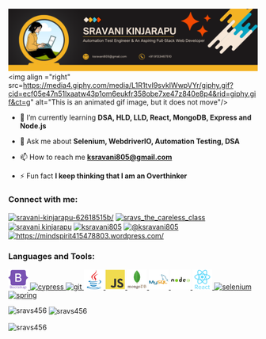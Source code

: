 ![logo](https://github.com/sravs456/sravs456/blob/main/Banner%20Image%20(1).png)
<img align ="right" src=https://media4.giphy.com/media/L1R1tvI9svkIWwpVYr/giphy.gif?cid=ecf05e47n51lxaatw43p1om6eukfr358obe7xe47z840e8p4&rid=giphy.gif&ct=g" alt="This is an animated gif image, but it does not move"/>
- 🌱 I’m currently learning **DSA, HLD, LLD, React, MongoDB, Express and Node.js**

- 💬 Ask me about **Selenium, WebdriverIO, Automation Testing, DSA**

- 📫 How to reach me **ksravani805@gmail.com**

- ⚡ Fun fact **I keep thinking that I am an Overthinker**

<h3 align="left">Connect with me:</h3>
<p align="left">
<a href="https://linkedin.com/in/sravani-kinjarapu-62618515b/" target="blank"><img align="center" src="https://raw.githubusercontent.com/rahuldkjain/github-profile-readme-generator/master/src/images/icons/Social/linked-in-alt.svg" alt="sravani-kinjarapu-62618515b/" height="30" width="40" /></a>
<a href="https://instagram.com/sravs_the_careless_class" target="blank"><img align="center" src="https://raw.githubusercontent.com/rahuldkjain/github-profile-readme-generator/master/src/images/icons/Social/instagram.svg" alt="sravs_the_careless_class" height="30" width="40" /></a>
<a href="https://www.youtube.com/channel/UCcvizJ57-VTCzq7N9BqjVDg" target="blank"><img align="center" src="https://raw.githubusercontent.com/rahuldkjain/github-profile-readme-generator/master/src/images/icons/Social/youtube.svg" alt="sravani kinjarapu" height="30" width="40" /></a>
<a href="https://www.hackerrank.com/ksravani805" target="blank"><img align="center" src="https://raw.githubusercontent.com/rahuldkjain/github-profile-readme-generator/master/src/images/icons/Social/hackerrank.svg" alt="ksravani805" height="30" width="40" /></a>
<a href="https://www.hackerearth.com/@ksravani805" target="blank"><img align="center" src="https://raw.githubusercontent.com/rahuldkjain/github-profile-readme-generator/master/src/images/icons/Social/hackerearth.svg" alt="@ksravani805" height="30" width="40" /></a>
<a href="/https://mindspirit415478803.wordpress.com/" target="blank"><img align="center" src="https://raw.githubusercontent.com/rahuldkjain/github-profile-readme-generator/master/src/images/icons/Social/rss.svg" alt="https://mindspirit415478803.wordpress.com/" height="30" width="40" /></a>
</p>

<h3 align="left">Languages and Tools:</h3>
<p align="left"> <a href="https://getbootstrap.com" target="_blank" rel="noreferrer"> <img src="https://raw.githubusercontent.com/devicons/devicon/master/icons/bootstrap/bootstrap-plain-wordmark.svg" alt="bootstrap" width="40" height="40"/> </a> <a href="https://www.cypress.io" target="_blank" rel="noreferrer"> <img src="https://raw.githubusercontent.com/simple-icons/simple-icons/6e46ec1fc23b60c8fd0d2f2ff46db82e16dbd75f/icons/cypress.svg" alt="cypress" width="40" height="40"/> </a> <a href="https://git-scm.com/" target="_blank" rel="noreferrer"> <img src="https://www.vectorlogo.zone/logos/git-scm/git-scm-icon.svg" alt="git" width="40" height="40"/> </a> <a href="https://www.java.com" target="_blank" rel="noreferrer"> <img src="https://raw.githubusercontent.com/devicons/devicon/master/icons/java/java-original.svg" alt="java" width="40" height="40"/> </a> <a href="https://developer.mozilla.org/en-US/docs/Web/JavaScript" target="_blank" rel="noreferrer"> <img src="https://raw.githubusercontent.com/devicons/devicon/master/icons/javascript/javascript-original.svg" alt="javascript" width="40" height="40"/> </a> <a href="https://www.mongodb.com/" target="_blank" rel="noreferrer"> <img src="https://raw.githubusercontent.com/devicons/devicon/master/icons/mongodb/mongodb-original-wordmark.svg" alt="mongodb" width="40" height="40"/> </a> <a href="https://www.mysql.com/" target="_blank" rel="noreferrer"> <img src="https://raw.githubusercontent.com/devicons/devicon/master/icons/mysql/mysql-original-wordmark.svg" alt="mysql" width="40" height="40"/> </a> <a href="https://nodejs.org" target="_blank" rel="noreferrer"> <img src="https://raw.githubusercontent.com/devicons/devicon/master/icons/nodejs/nodejs-original-wordmark.svg" alt="nodejs" width="40" height="40"/> </a> <a href="https://reactjs.org/" target="_blank" rel="noreferrer"> <img src="https://raw.githubusercontent.com/devicons/devicon/master/icons/react/react-original-wordmark.svg" alt="react" width="40" height="40"/> </a> <a href="https://www.selenium.dev" target="_blank" rel="noreferrer"> <img src="https://raw.githubusercontent.com/detain/svg-logos/780f25886640cef088af994181646db2f6b1a3f8/svg/selenium-logo.svg" alt="selenium" width="40" height="40"/> </a> <a href="https://spring.io/" target="_blank" rel="noreferrer"> <img src="https://www.vectorlogo.zone/logos/springio/springio-icon.svg" alt="spring" width="40" height="40"/> </a> </p>

<p><img align="left" src="https://github-readme-stats.vercel.app/api/top-langs?username=sravs456&show_icons=true&locale=en&layout=compact" alt="sravs456" /></p>

<p>&nbsp;<img align="center" src="https://github-readme-stats.vercel.app/api?username=sravs456&show_icons=true&locale=en" alt="sravs456" /></p>

<p><img align="center" src="https://github-readme-streak-stats.herokuapp.com/?user=sravs456&" alt="sravs456" /></p>
